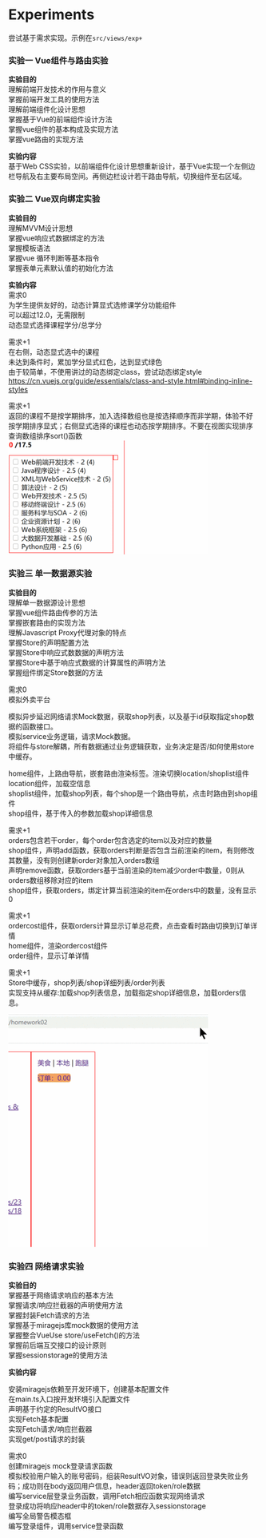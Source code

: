 # Experiments

尝试基于需求实现。示例在`src/views/exp+`

### 实验一 Vue组件与路由实验

**实验目的**  
理解前端开发技术的作用与意义  
掌握前端开发工具的使用方法  
理解前端组件化设计思想  
掌握基于Vue的前端组件设计方法  
掌握vue组件的基本构成及实现方法  
掌握vue路由的实现方法

**实验内容**  
基于Web CSS实验，以前端组件化设计思想重新设计，基于Vue实现一个左侧边栏导航及右主要布局空间。再侧边栏设计若干路由导航，切换组件至右区域。

### 实验二 Vue双向绑定实验

**实验目的**  
理解MVVM设计思想  
掌握vue响应式数据绑定的方法  
掌握模板语法  
掌握vue 循环判断等基本指令  
掌握表单元素默认值的初始化方法

**实验内容**  
需求0  
为学生提供友好的，动态计算显式选修课学分功能组件  
可以超过12.0，无需限制  
动态显式选择课程学分/总学分

需求+1  
在右侧，动态显式选中的课程  
未达到条件时，累加学分显式红色，达到显式绿色  
由于较简单，不使用讲过的动态绑定class，尝试动态绑定style  
https://cn.vuejs.org/guide/essentials/class-and-style.html#binding-inline-styles

需求+1  
返回的课程不是按学期排序，加入选择数组也是按选择顺序而非学期，体验不好  
按学期排序显式；右侧显式选择的课程也动态按学期排序。不要在视图实现排序  
查询数组排序sort()函数  
![Screenshot](./assets/exp02.gif)

### 实验三 单一数据源实验

**实验目的**  
理解单一数据源设计思想  
掌握vue组件路由传参的方法  
掌握嵌套路由的实现方法  
理解Javascript Proxy代理对象的特点  
掌握Store的声明配置方法  
掌握Store中响应式数数据的声明方法  
掌握Store中基于响应式数据的计算属性的声明方法  
掌握组件绑定Store数据的方法

需求0  
模拟外卖平台

模拟异步延迟网络请求Mock数据，获取shop列表，以及基于id获取指定shop数据的函数接口。  
模拟service业务逻辑，请求Mock数据。  
将组件与store解耦，所有数据通过业务逻辑获取，业务决定是否/如何使用store中缓存。

home组件，上路由导航，嵌套路由渲染标签。渲染切换location/shoplist组件  
location组件，加载空信息  
shoplist组件，加载shop列表，每个shop是一个路由导航，点击时路由到shop组件  
shop组件，基于传入的参数加载shop详细信息

需求+1  
orders包含若干order，每个order包含选定的item以及对应的数量  
shop组件，声明add函数，获取orders判断是否包含当前渲染的item，有则修改其数量，没有则创建新order对象加入orders数组  
声明remove函数，获取orders基于当前渲染的item减少order中数量，0则从orders数组移除对应的item  
shop组件，获取orders，绑定计算当前渲染的item在orders中的数量，没有显示0

需求+1  
ordercost组件，获取orders计算显示订单总花费，点击查看时路由切换到订单详情  
home组件，渲染ordercost组件  
order组件，显示订单详情

需求+1  
Store中缓存，shop列表/shop详细列表/order列表  
实现支持从缓存:加载shop列表信息，加载指定shop详细信息，加载orders信息。

![Screenshot](./assets/exp03.gif)

### 实验四 网络请求实验

**实验目的**  
掌握基于网络请求响应的基本方法  
掌握请求/响应拦截器的声明使用方法  
掌握封装Fetch请求的方法  
掌握基于miragejs库mock数据的使用方法  
掌握整合VueUse store/useFetch()的方法  
掌握前后端互交接口的设计原则  
掌握sessionstorage的使用方法

**实验内容**

安装miragejs依赖至开发环境下，创建基本配置文件  
在main.ts入口按开发环境引入配置文件  
声明基于约定的ResultVO接口  
实现Fetch基本配置  
实现Fetch请求/响应拦截器  
实现get/post请求的封装

需求0  
创建miragejs mock登录请求函数  
模拟校验用户输入的账号密码，组装ResultVO对象，错误则返回登录失败业务码；成功则在body返回用户信息，header返回token/role数据  
编写service层登录业务函数，调用Fetch相应函数实现网络请求  
登录成功将响应header中的token/role数据存入sessionstorage  
编写全局警告模态框  
编写登录组件，调用service登录函数
